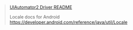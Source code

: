>[UIAutomator2 Driver README](https://github.com/appium/appium-uiautomator2-driver#readme)
>
>Locale docs for Android <https://developer.android.com/reference/java/util/Locale>
